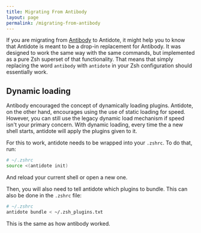 ```yaml
---
title: Migrating From Antibody
layout: page
permalink: /migrating-from-antibody
---
```


If you are migrating from [Antibody](https://getantibody.github.io/) to Antidote, it might help you to know that Antidote is meant to be a drop-in replacement for Antibody. It was designed to work the same way with the same commands, but implemented as a pure Zsh superset of that functionality. That means that simply replacing the word `antibody` with `antidote` in your Zsh configuration should essentially work.

## Dynamic loading

Antibody encouraged the concept of dynamically loading plugins. Antidote, on the other hand, encourages using the use of static loading for speed. However, you can still use the legacy dynamic load mechanism if speed isn't your primary concern. With dynamic loading, every time the a new shell starts, antidote will apply the plugins given to it.

For this to work, antidote needs to be wrapped into your `.zshrc`. To do that, run:

```zsh
# ~/.zshrc
source <(antidote init)
```

And reload your current shell or open a new one.

Then, you will also need to tell antidote which plugins to bundle. This can also be done in the `.zshrc` file:

```zsh
# ~/.zshrc
antidote bundle < ~/.zsh_plugins.txt
```

This is the same as how antibody worked.
